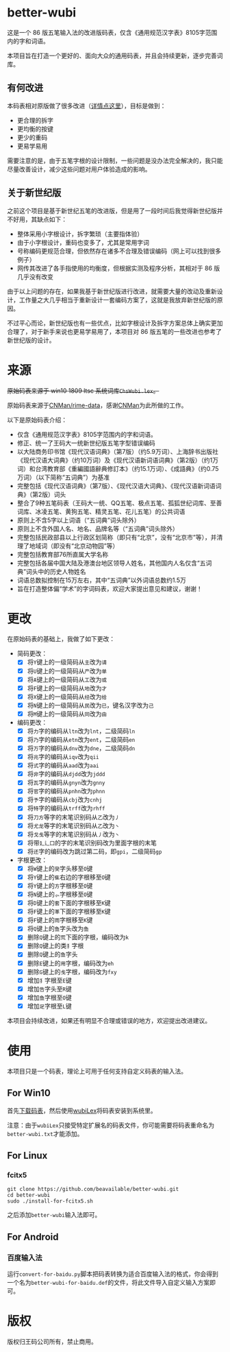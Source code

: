 # better-wubi
这是一个 86 版五笔输入法的改进版码表，仅含《通用规范汉字表》8105字范围内的字和词语。

本项目旨在打造一个更好的、面向大众的通用码表，并且会持续更新，逐步完善词库。

## 有何改进
本码表相对原版做了很多改进（[详情点这里](https://github.com/beavailable/better-wubi#%E6%9B%B4%E6%94%B9)），目标是做到：
- 更合理的拆字
- 更均衡的按键
- 更少的重码
- 更易学易用

需要注意的是，由于五笔字根的设计限制，一些问题是没办法完全解决的，我只能尽量改善设计，减少这些问题对用户体验造成的影响。

## 关于新世纪版
之前这个项目是基于新世纪五笔的改进版，但是用了一段时间后我觉得新世纪版并不好用，其缺点如下：
- 整体采用小字根设计，拆字繁琐（主要指体验）
- 由于小字根设计，重码也变多了，尤其是常用字词
- 号称编码更规范合理，但依然存在诸多不合理及错误编码（网上可以找到很多例子）
- 网传其改进了各手指使用的均衡度，但根据实测及程序分析，其相对于 86 版几乎没有改变

由于以上问题的存在，如果我基于新世纪版进行改进，就需要大量的改动及重新设计，工作量之大几乎相当于重新设计一套编码方案了，这就是我放弃新世纪版的原因。

不过平心而论，新世纪版也有一些优点，比如字根设计及拆字方案总体上确实更加合理了，对于新手来说也更易学易用了，本项目对 86 版五笔的一些改进也参考了新世纪版的设计。

# 来源
~~原始码表来源于 win10 1809 ltsc 系统词库`ChsWubi.lex`。~~

原始码表来源于[CNMan/rime-data](https://github.com/CNMan/rime-data)，感谢[CNMan](https://github.com/CNMan)为此所做的工作。

以下是原始码表介绍：
- 仅含《通用规范汉字表》8105字范围内的字和词语。
- 修正、统一了王码大一统新世纪版五笔字型错误编码
- 以大陆商务印书馆《现代汉语词典》（第7版）（约5.9万词）、上海辞书出版社《现代汉语大词典》（约10万词）及《现代汉语新词语词典》（第2版）（约1万词）和台湾教育部《重編國語辭典修訂本》（约15.1万词）、《成語典》（约0.75万词）（以下简称“五词典”）为基准
- 完整包括《现代汉语词典》（第7版）、《现代汉语大词典》、《现代汉语新词语词典》（第2版）词头
- 整合了9种五笔码表（王码大一统、QQ五笔、极点五笔、孤狐世纪词库、至善词库、冰凌五笔、黄狗五笔、精灵五笔、花儿五笔）的公共词语
- 原则上不含5字以上词语（“五词典”词头除外）
- 原则上不含外国人名、地名、品牌名等（“五词典”词头除外）
- 完整包括民政部县以上行政区划简称（即只有“北京”，没有“北京市”等），并清理了地域词（即没有“北京动物园”等）
- 完整包括教育部76所直属大学名称
- 完整包括各届中国大陆及港澳台地区领导人姓名，其他国内人名仅含“五词典”词头中的历史人物姓名
- 词语总数拟控制在15万左右，其中“五词典”以外词语总数约1.5万
- 旨在打造整体偏“学术”的字词码表，欢迎大家提出意见和建议，谢谢！

# 更改
在原始码表的基础上，我做了如下更改：
- 简码更改：
    - [x] 将`Y`键上的一级简码从`主`改为`请`
    - [x] 将`U`键上的一级简码从`产`改为`单`
    - [x] 将`A`键上的一级简码从`工`改为`或`
    - [x] 将`F`键上的一级简码从`地`改为`才`
    - [x] 将`X`键上的一级简码从`经`改为`给`
    - [x] 将`N`键上的一级简码从`民`改为`已`，键名汉字改为`己`
    - [x] 将`M`键上的一级简码从`同`改为`由`
- 编码更改：
    - [x] 将`力`字的编码从`ltn`改为`lnt`，二级简码`ln`
    - [x] 将`乃`字的编码从`etn`改为`ent`，二级简码`en`
    - [x] 将`万`字的编码从`dnv`改为`dne`，二级简码`dn`
    - [x] 将`兆`字的编码从`iqv`改为`qii`
    - [x] 将`式`字的编码从`aad`改为`aai`
    - [x] 将`非`字的编码从`djdd`改为`jddd`
    - [x] 将`瓦`字的编码从`gnyn`改为`gnny`
    - [x] 将`官`字的编码从`pnhn`改为`phnn`
    - [x] 将`予`字的编码从`cbj`改为`cnhj`
    - [x] 将`特`字的编码从`trff`改为`rhff`
    - [x] 将`刀方`等字的末笔识别码从`乙`改为`丿`
    - [x] 将`尤龙`等字的末笔识别码从`乙`改为`丶`
    - [x] 将`戈戋`等字的末笔识别码从`丿`改为`丶`
    - [x] 将带`廴辶囗`的字的末笔识别码改为里面字根的末笔
    - [x] 将`还`字的编码改为跳过第二码，即`gpi`，二级简码`gp`
- 字根更改：
    - [x] 将`W`键上的`癸`字头移至`O`键
    - [x] 将`Y`键上的`隹`右边的字根移至`O`键
    - [x] 将`Y`键上的`方`字根移至`O`键
    - [x] 将`N`键上的`⺗`字根移至`O`键
    - [x] 将`D`键上的`套`下面的字根移至`K`键
    - [x] 将`F`键上的`革`下面的字根移至`K`键
    - [x] 将`F`键上的`雨`字根移至`K`键
    - [x] 将`Q`键上的`鱼`字头改为`鱼`
    - [x] 删除`Q`键上的`荒`下面的字根，编码改为`k`
    - [x] 删除`Q`键上的类`犭`字根
    - [x] 删除`Q`键上的`鱼`字头
    - [x] 删除`E`键上的`用`字根，编码改为`eh`
    - [x] 删除`G`键上的`戋`字根，编码改为`fxy`
    - [x] 增加`犭`字根至`E`键
    - [x] 增加`告`字头至`R`键
    - [x] 增加`鱼`字根至`O`键
    - [x] 增加`足`字根至`L`键

本项目会持续改进，如果还有明显不合理或错误的地方，欢迎提出改进建议。

# 使用
本项目只是一个码表，理论上可用于任何支持自定义码表的输入法。

## For Win10
首先[下载码表](https://raw.githubusercontent.com/beavailable/better-wubi/main/better-wubi.dict)，然后使用[wubiLex](https://github.com/aardio/wubi-lex)将码表安装到系统里。

注意：由于`wubiLex`只接受特定扩展名的码表文件，你可能需要将码表重命名为`better-wubi.txt`才能添加。

## For Linux
### fcitx5
```shell
git clone https://github.com/beavailable/better-wubi.git
cd better-wubi
sudo ./install-for-fcitx5.sh
```
之后添加`better-wubi`输入法即可。

## For Android
### 百度输入法
运行`convert-for-baidu.py`脚本把码表转换为适合百度输入法的格式，你会得到一个名为`better-wubi-for-baidu.def`的文件，将此文件导入自定义输入方案即可。

# 版权
版权归王码公司所有，禁止商用。
